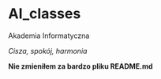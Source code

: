 # AI_classes
Akademia Informatyczna

*Cisza, spokój, harmonia*

**Nie zmieniłem za bardzo pliku README.md**
